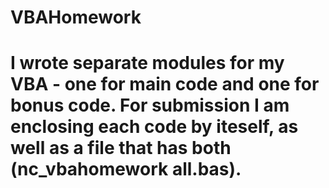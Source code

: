 # VBAHomework
# I wrote separate modules for my VBA - one for main code and one for bonus code. For submission I am enclosing each code by iteself, as well as a file that has both (nc_vbahomework all.bas). 

